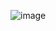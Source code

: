 ![image](https://user-images.githubusercontent.com/130901435/232334829-8cde990d-e2a2-4c7e-a9cf-f0cec03870e1.png)
